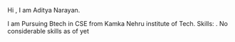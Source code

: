 
Hi , I am Aditya Narayan.

I am Pursuing Btech in CSE from Kamka Nehru institute of Tech.
Skills:
  . No considerable skills as of yet

